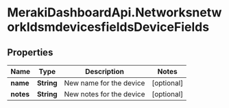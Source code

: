 # MerakiDashboardApi.NetworksnetworkIdsmdevicesfieldsDeviceFields

## Properties
Name | Type | Description | Notes
------------ | ------------- | ------------- | -------------
**name** | **String** | New name for the device | [optional] 
**notes** | **String** | New notes for the device | [optional] 


